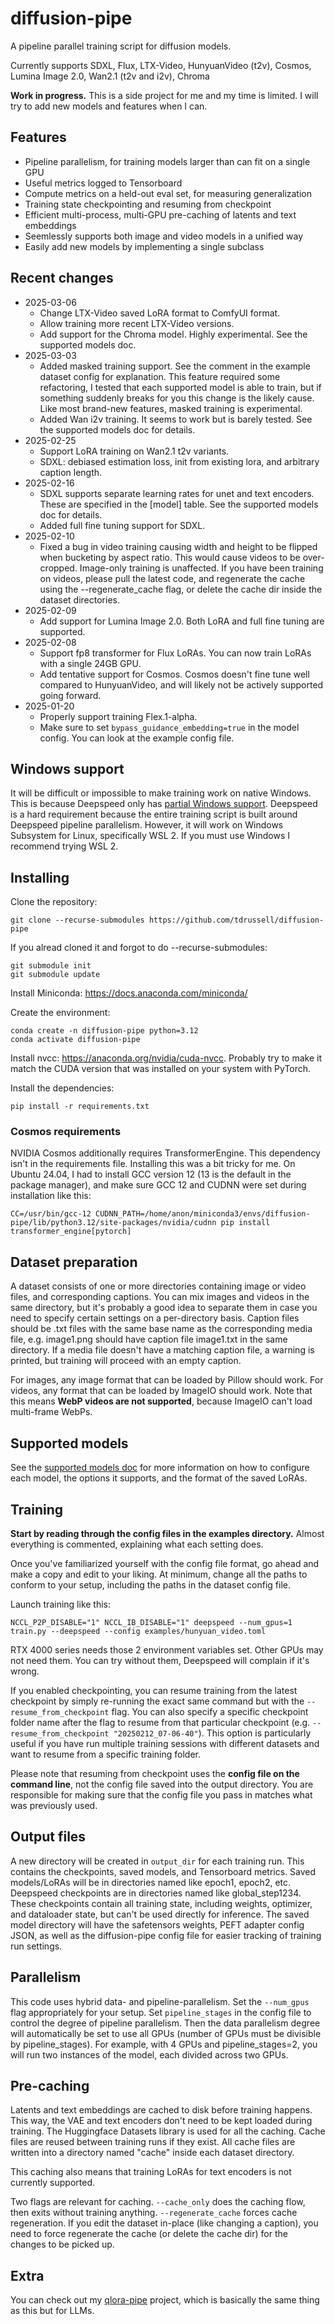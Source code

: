 # diffusion-pipe
A pipeline parallel training script for diffusion models.

Currently supports SDXL, Flux, LTX-Video, HunyuanVideo (t2v), Cosmos, Lumina Image 2.0, Wan2.1 (t2v and i2v), Chroma

**Work in progress.** This is a side project for me and my time is limited. I will try to add new models and features when I can.

## Features
- Pipeline parallelism, for training models larger than can fit on a single GPU
- Useful metrics logged to Tensorboard
- Compute metrics on a held-out eval set, for measuring generalization
- Training state checkpointing and resuming from checkpoint
- Efficient multi-process, multi-GPU pre-caching of latents and text embeddings
- Seemlessly supports both image and video models in a unified way
- Easily add new models by implementing a single subclass

## Recent changes
- 2025-03-06
  - Change LTX-Video saved LoRA format to ComfyUI format.
  - Allow training more recent LTX-Video versions.
  - Add support for the Chroma model. Highly experimental. See the supported models doc.
- 2025-03-03
  - Added masked training support. See the comment in the example dataset config for explanation. This feature required some refactoring, I tested that each supported model is able to train, but if something suddenly breaks for you this change is the likely cause. Like most brand-new features, masked training is experimental.
  - Added Wan i2v training. It seems to work but is barely tested. See the supported models doc for details.
- 2025-02-25
  - Support LoRA training on Wan2.1 t2v variants.
  - SDXL: debiased estimation loss, init from existing lora, and arbitrary caption length.
- 2025-02-16
  - SDXL supports separate learning rates for unet and text encoders. These are specified in the [model] table. See the supported models doc for details.
  - Added full fine tuning support for SDXL.
- 2025-02-10
  - Fixed a bug in video training causing width and height to be flipped when bucketing by aspect ratio. This would cause videos to be over-cropped. Image-only training is unaffected. If you have been training on videos, please pull the latest code, and regenerate the cache using the --regenerate_cache flag, or delete the cache dir inside the dataset directories.
- 2025-02-09
  - Add support for Lumina Image 2.0. Both LoRA and full fine tuning are supported.
- 2025-02-08
  - Support fp8 transformer for Flux LoRAs. You can now train LoRAs with a single 24GB GPU.
  - Add tentative support for Cosmos. Cosmos doesn't fine tune well compared to HunyuanVideo, and will likely not be actively supported going forward.
- 2025-01-20
  - Properly support training Flex.1-alpha.
  - Make sure to set ```bypass_guidance_embedding=true``` in the model config. You can look at the example config file.

## Windows support
It will be difficult or impossible to make training work on native Windows. This is because Deepspeed only has [partial Windows support](https://github.com/microsoft/DeepSpeed/blob/master/blogs/windows/08-2024/README.md). Deepspeed is a hard requirement because the entire training script is built around Deepspeed pipeline parallelism. However, it will work on Windows Subsystem for Linux, specifically WSL 2. If you must use Windows I recommend trying WSL 2.

## Installing
Clone the repository:
```
git clone --recurse-submodules https://github.com/tdrussell/diffusion-pipe
```

If you alread cloned it and forgot to do --recurse-submodules:
```
git submodule init
git submodule update
```

Install Miniconda: https://docs.anaconda.com/miniconda/

Create the environment:
```
conda create -n diffusion-pipe python=3.12
conda activate diffusion-pipe
```

Install nvcc: https://anaconda.org/nvidia/cuda-nvcc. Probably try to make it match the CUDA version that was installed on your system with PyTorch.

Install the dependencies:
```
pip install -r requirements.txt
```

### Cosmos requirements
NVIDIA Cosmos additionally requires TransformerEngine. This dependency isn't in the requirements file. Installing this was a bit tricky for me. On Ubuntu 24.04, I had to install GCC version 12 (13 is the default in the package manager), and make sure GCC 12 and CUDNN were set during installation like this:
```
CC=/usr/bin/gcc-12 CUDNN_PATH=/home/anon/miniconda3/envs/diffusion-pipe/lib/python3.12/site-packages/nvidia/cudnn pip install transformer_engine[pytorch]
```

## Dataset preparation
A dataset consists of one or more directories containing image or video files, and corresponding captions. You can mix images and videos in the same directory, but it's probably a good idea to separate them in case you need to specify certain settings on a per-directory basis. Caption files should be .txt files with the same base name as the corresponding media file, e.g. image1.png should have caption file image1.txt in the same directory. If a media file doesn't have a matching caption file, a warning is printed, but training will proceed with an empty caption.

For images, any image format that can be loaded by Pillow should work. For videos, any format that can be loaded by ImageIO should work. Note that this means **WebP videos are not supported**, because ImageIO can't load multi-frame WebPs.

## Supported models
See the [supported models doc](./docs/supported_models.md) for more information on how to configure each model, the options it supports, and the format of the saved LoRAs.

## Training
**Start by reading through the config files in the examples directory.** Almost everything is commented, explaining what each setting does.

Once you've familiarized yourself with the config file format, go ahead and make a copy and edit to your liking. At minimum, change all the paths to conform to your setup, including the paths in the dataset config file.

Launch training like this:
```
NCCL_P2P_DISABLE="1" NCCL_IB_DISABLE="1" deepspeed --num_gpus=1 train.py --deepspeed --config examples/hunyuan_video.toml
```
RTX 4000 series needs those 2 environment variables set. Other GPUs may not need them. You can try without them, Deepspeed will complain if it's wrong.

If you enabled checkpointing, you can resume training from the latest checkpoint by simply re-running the exact same command but with the `--resume_from_checkpoint` flag. You can also specify a specific checkpoint folder name after the flag to resume from that particular checkpoint (e.g. `--resume_from_checkpoint "20250212_07-06-40"`). This option is particularly useful if you have run multiple training sessions with different datasets and want to resume from a specific training folder.

Please note that resuming from checkpoint uses the **config file on the command line**, not the config file saved into the output directory. You are responsible for making sure that the config file you pass in matches what was previously used.

## Output files
A new directory will be created in ```output_dir``` for each training run. This contains the checkpoints, saved models, and Tensorboard metrics. Saved models/LoRAs will be in directories named like epoch1, epoch2, etc. Deepspeed checkpoints are in directories named like global_step1234. These checkpoints contain all training state, including weights, optimizer, and dataloader state, but can't be used directly for inference. The saved model directory will have the safetensors weights, PEFT adapter config JSON, as well as the diffusion-pipe config file for easier tracking of training run settings.

## Parallelism
This code uses hybrid data- and pipeline-parallelism. Set the ```--num_gpus``` flag appropriately for your setup. Set ```pipeline_stages``` in the config file to control the degree of pipeline parallelism. Then the data parallelism degree will automatically be set to use all GPUs (number of GPUs must be divisible by pipeline_stages). For example, with 4 GPUs and pipeline_stages=2, you will run two instances of the model, each divided across two GPUs.

## Pre-caching
Latents and text embeddings are cached to disk before training happens. This way, the VAE and text encoders don't need to be kept loaded during training. The Huggingface Datasets library is used for all the caching. Cache files are reused between training runs if they exist. All cache files are written into a directory named "cache" inside each dataset directory.

This caching also means that training LoRAs for text encoders is not currently supported.

Two flags are relevant for caching. ```--cache_only``` does the caching flow, then exits without training anything. ```--regenerate_cache``` forces cache regeneration. If you edit the dataset in-place (like changing a caption), you need to force regenerate the cache (or delete the cache dir) for the changes to be picked up.

## Extra
You can check out my [qlora-pipe](https://github.com/tdrussell/qlora-pipe) project, which is basically the same thing as this but for LLMs.

